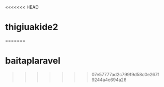 <<<<<<< HEAD
# thigiuakide2
=======
# baitaplaravel
>>>>>>> 07e57777ad2c799f9d58c0e267f9244a4c694a26
